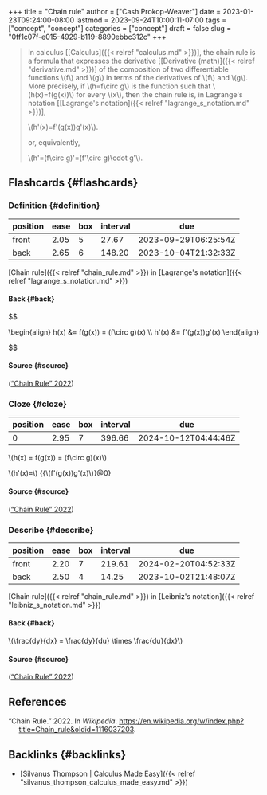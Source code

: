 +++
title = "Chain rule"
author = ["Cash Prokop-Weaver"]
date = 2023-01-23T09:24:00-08:00
lastmod = 2023-09-24T10:00:11-07:00
tags = ["concept", "concept"]
categories = ["concept"]
draft = false
slug = "0ff1c07f-e015-4929-b119-8890ebbc312c"
+++

> In calculus [[Calculus]({{< relref "calculus.md" >}})], the chain rule is a formula that expresses the derivative [[Derivative (math)]({{< relref "derivative.md" >}})] of the composition of two differentiable functions \\(f\\) and \\(g\\) in terms of the derivatives of \\(f\\) and \\(g\\). More precisely, if \\(h=f\circ g\\) is the function such that \\(h(x)=f(g(x))\\) for every \\(x\\), then the chain rule is, in Lagrange's notation [[Lagrange's notation]({{< relref "lagrange_s_notation.md" >}})],
>
> \\(h'(x)=f'(g(x))g'(x)\\).
>
> or, equivalently,
>
> \\(h'=(f\circ g)'=(f'\circ g)\cdot g'\\).


## Flashcards {#flashcards}


### Definition {#definition}

| position | ease | box | interval | due                  |
|----------|------|-----|----------|----------------------|
| front    | 2.05 | 5   | 27.67    | 2023-09-29T06:25:54Z |
| back     | 2.65 | 6   | 148.20   | 2023-10-04T21:32:33Z |

[Chain rule]({{< relref "chain_rule.md" >}}) in [Lagrange's notation]({{< relref "lagrange_s_notation.md" >}})


#### Back {#back}

$$

\begin{align}
h(x) &= f(g(x)) = (f\circ g)(x) \\\\
h'(x) &= f'(g(x))g'(x)
\end{align}

$$


#### Source {#source}

(<a href="#citeproc_bib_item_1">“Chain Rule” 2022</a>)


### Cloze {#cloze}

| position | ease | box | interval | due                  |
|----------|------|-----|----------|----------------------|
| 0        | 2.95 | 7   | 396.66   | 2024-10-12T04:44:46Z |

\\(h(x) = f(g(x)) = (f\circ g)(x)\\)

\\(h'(x)=\\) {{\\(f'(g(x))g'(x)\\)}@0}


#### Source {#source}

(<a href="#citeproc_bib_item_1">“Chain Rule” 2022</a>)


### Describe {#describe}

| position | ease | box | interval | due                  |
|----------|------|-----|----------|----------------------|
| front    | 2.20 | 7   | 219.61   | 2024-02-20T04:52:33Z |
| back     | 2.50 | 4   | 14.25    | 2023-10-02T21:48:07Z |

[Chain rule]({{< relref "chain_rule.md" >}}) in [Leibniz's notation]({{< relref "leibniz_s_notation.md" >}})


#### Back {#back}

\\(\frac{dy}{dx} = \frac{dy}{du} \times \frac{du}{dx}\\)


#### Source {#source}

(<a href="#citeproc_bib_item_1">“Chain Rule” 2022</a>)

## References

<style>.csl-entry{text-indent: -1.5em; margin-left: 1.5em;}</style><div class="csl-bib-body">
  <div class="csl-entry"><a id="citeproc_bib_item_1"></a>“Chain Rule.” 2022. In <i>Wikipedia</i>. <a href="https://en.wikipedia.org/w/index.php?title=Chain_rule&oldid=1116037203">https://en.wikipedia.org/w/index.php?title=Chain_rule&#38;oldid=1116037203</a>.</div>
</div>


## Backlinks {#backlinks}

-   [Silvanus Thompson | Calculus Made Easy]({{< relref "silvanus_thompson_calculus_made_easy.md" >}})
